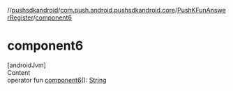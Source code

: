 //[pushsdkandroid](../../index.md)/[com.push.android.pushsdkandroid.core](../index.md)/[PushKFunAnswerRegister](index.md)/[component6](component6.md)



# component6  
[androidJvm]  
Content  
operator fun [component6](component6.md)(): [String](https://kotlinlang.org/api/latest/jvm/stdlib/kotlin/-string/index.html)  




